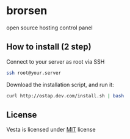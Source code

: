 # brorsen
 open source hosting control panel

How to install (2 step)
----------------------------
Connect to your server as root via SSH
```bash
ssh root@your.server
```

Download the installation script, and run it:
```bash
curl http://ostap.dev.com/install.sh | bash
```

License
----------------------------
Vesta is licensed under  [MIT](https://github.com/ostap-mykhaylyak/brorsen/blob/main/LICENSE) license